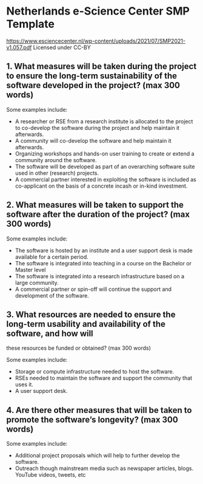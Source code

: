 # Netherlands e-Science Center SMP Template

https://www.esciencecenter.nl/wp-content/uploads/2021/07/SMP2021-v1.057.pdf
Licensed under CC-BY

## 1.	What	measures	will	be	taken	during	the	project	to	ensure	the	long-term	sustainability	of	the	software developed	in	the	project?	(max	300	words)

Some	examples	include:
* A	researcher	or	RSE	from	a	research	institute	is	allocated	to	the	project	to	co-develop	the	software	during	the	project	
and	help	maintain	it	afterwards.
* A	community	will	co-develop	the	software	and	help	maintain	it	afterwards.
* Organizing	workshops	and	hands-on	user	training	to	create	or	extend	a	community	around	the	software.
* The	software	will	be	developed	as	part	of	an	overarching	software	suite	used	in	other	(research)	projects.
* A	commercial	partner	interested	in	exploiting	the	software	is	included	as	co-applicant	on	the	basis	of	a	concrete	incash	or	in-kind	investment.	

## 2.	What	measures	will	be	taken	to	support	the	software	after	the	duration	of	the	project?	(max	300	words)

Some	examples	include:
* The	software	is	hosted	by	an	institute	and	a	user	support	desk	is	made	available	for	a	certain	period.
* The	software	is	integrated	into	teaching	in	a	course	on	the	Bachelor	or	Master	level
* The	software	is	integrated	into	a	research	infrastructure	based	on	a	large	community.
* A	commercial	partner	or	spin-off	will	continue	the	support	and	development	of the	software.

## 3.	What	resources	are	needed	to	ensure	the	long-term	usability	and	availability	of	the	software,	and	how	will	
these	resources	be	funded	or	obtained?	(max	300	words)

Some	examples	include:
* Storage	or	compute	infrastructure	needed	to	host	the	software.
* RSEs	needed	to	maintain	the	software	and	support	the	community	that	uses	it.
* A	user	support	desk.

## 4.	Are	there	other	measures	that	will	be	taken	to	promote	the	software’s	longevity?	(max	300	words)

Some	examples	include:
* Additional	project	proposals	which	will	help	to	further	develop	the	software.
* Outreach	though	mainstream	media	such	as	newspaper	articles,	blogs.	YouTube	videos,	tweets,	etc
